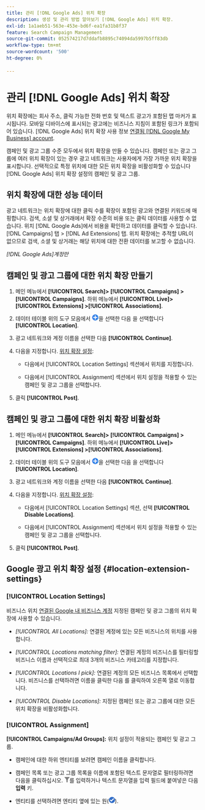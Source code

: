 ```yaml
---
title: 관리 [!DNL Google Ads] 위치 확장
description: 생성 및 관리 방법 알아보기 [!DNL Google Ads] 위치 확장.
exl-id: 1a1aeb51-563e-453e-bd6f-ea1fa31b8f37
feature: Search Campaign Management
source-git-commit: 052574217d7ddafb8895c74094da5997b5ff83db
workflow-type: tm+mt
source-wordcount: '500'
ht-degree: 0%

---
```


# 관리 [!DNL Google Ads] 위치 확장

위치 확장에는 회사 주소, 클릭 가능한 전화 번호 및 텍스트 광고가 포함된 맵 마커가 표시됩니다. 모바일 디바이스에 표시되는 광고에는 비즈니스 지침이 포함된 링크가 포함되어 있습니다. [!DNL Google Ads] 위치 확장 사용 정보 [연결됨 [!DNL Google My Business] account](https://support.google.com/google-ads/answer/2404182).

캠페인 및 광고 그룹 수준 모두에서 위치 확장을 만들 수 있습니다. 캠페인 또는 광고 그룹에 여러 위치 확장이 있는 경우 광고 네트워크는 사용자에게 가장 가까운 위치 확장을 표시합니다. 선택적으로 특정 위치에 대한 모든 위치 확장을 비활성화할 수 있습니다 [!DNL Google Ads] 위치 확장 설정의 캠페인 및 광고 그룹.

## 위치 확장에 대한 성능 데이터

광고 네트워크는 위치 확장에 대한 클릭 수를 확장이 포함된 광고와 연결된 키워드에 매핑합니다.  검색, 소셜 및 상거래에서 확장 수준의 비용 또는 클릭 데이터를 사용할 수 없습니다. 위치 [!DNL Google Ads]에서 비용을 확인하고 데이터를 클릭할 수 있습니다. [!DNL Campaigns] 탭 > [!DNL Ad Extensions] 탭. 위치 확장에는 추적할 URL이 없으므로 검색, 소셜 및 상거래는 해당 위치에 대한 전환 데이터를 보고할 수 없습니다.

*[!DNL Google Ads]계정만*

## 캠페인 및 광고 그룹에 대한 위치 확장 만들기

1. 메인 메뉴에서 **[!UICONTROL Search]> [!UICONTROL Campaigns] >[!UICONTROL Campaigns]**. 하위 메뉴에서 **[!UICONTROL Live]> [!UICONTROL Extensions] >[!UICONTROL Associations]**.

1. 데이터 테이블 위의 도구 모음에서 ![만들기](/help/search-social-commerce/assets/add.png "만들기")을 선택한 다음 을 선택합니다 **[!UICONTROL Location]**.

1. 광고 네트워크와 계정 이름을 선택한 다음 **[!UICONTROL Continue]**.

1. 다음을 지정합니다. [위치 확장 설정](#location-extension-settings):

   * 다음에서 [!UICONTROL Location Settings] 섹션에서 위치를 지정합니다.

   * 다음에서 [!UICONTROL Assignment] 섹션에서 위치 설정을 적용할 수 있는 캠페인 및 광고 그룹을 선택합니다.

1. 클릭 **[!UICONTROL Post]**.

## 캠페인 및 광고 그룹에 대한 위치 확장 비활성화

1. 메인 메뉴에서 **[!UICONTROL Search]> [!UICONTROL Campaigns] >[!UICONTROL Campaigns]**. 하위 메뉴에서 **[!UICONTROL Live]> [!UICONTROL Extensions] >[!UICONTROL Associations]**.

1. 데이터 테이블 위의 도구 모음에서 ![만들기](/help/search-social-commerce/assets/add.png "만들기")을 선택한 다음 을 선택합니다 **[!UICONTROL Location]**.

1. 광고 네트워크와 계정 이름을 선택한 다음 **[!UICONTROL Continue]**.

1. 다음을 지정합니다. [위치 확장 설정](#location-extension-settings):

   * 다음에서 [!UICONTROL Location Settings] 섹션, 선택 **[!UICONTROL Disable Locations]**.

   * 다음에서 [!UICONTROL Assignment] 섹션에서 위치 설정을 적용할 수 있는 캠페인 및 광고 그룹을 선택합니다.

1. 클릭 **[!UICONTROL Post]**.

## Google 광고 위치 확장 설정 {#location-extension-settings}

### [!UICONTROL Location Settings]

비즈니스 위치 [연결된 Google 내 비즈니스 계정](https://support.google.com/google-ads/answer/2404182?vid=1-635794239083658097-1242615452#link) 지정된 캠페인 및 광고 그룹의 위치 확장에 사용할 수 있습니다.

* *[!UICONTROL All Locations]:* 연결된 계정에 있는 모든 비즈니스의 위치를 사용합니다.

* *[!UICONTROL Locations matching filter]:* 연결된 계정의 비즈니스를 필터링할 비즈니스 이름과 선택적으로 최대 3개의 비즈니스 카테고리를 지정합니다.

* *[!UICONTROL Locations I pick]:* 연결된 계정의 모든 비즈니스 목록에서 선택합니다. 비즈니스를 선택하려면 이름을 클릭한 다음 를 클릭하여 오른쪽 열로 이동합니다.

* *[!UICONTROL Disable Locations]:* 지정된 캠페인 또는 광고 그룹에 대한 모든 위치 확장을 비활성화합니다.

### [!UICONTROL Assignment]

**[!UICONTROL Campaigns/Ad Groups]:** 위치 설정이 적용되는 캠페인 및 광고 그룹.

* 캠페인에 대한 하위 엔티티를 보려면 캠페인 이름을 클릭합니다.

* 캠페인 목록 또는 광고 그룹 목록을 이름에 포함된 텍스트 문자열로 필터링하려면 다음을 클릭하십시오. ![필터](/help/search-social-commerce/assets/filter.png "필터")를 입력하거나 텍스트 문자열을 입력 필드에 붙여넣은 다음 **입력** 키.

* 엔티티를 선택하려면 엔티티 옆에 있는 원(![선택](/help/search-social-commerce/assets/include.png "선택")).
